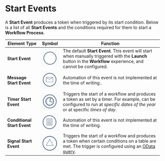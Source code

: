 # Start Events

A **Start Event** produces a token when triggered by its start condition. Below is a list of all **Start Events** and the conditions required for them to start a **Workflow Process**.

| Element Type | Symbol | Function |
| --- | --- | --- |
| **Start Event** |![The "Start Event" icon. This icon resembles an empty, white circle.](<Start Event Base.png>)| The default **Start Event**. This event will start when manually triggered with the **Launch** button in the **Workflow** experience, and cannot be configured. |
| **Message Start Event** |![The "Message Start Event" icon. This icon resembles circle with an envelope inside.](<Start Event Message.png>) | Automation of this event is not implemented at the time of writing.. |
| **Timer Start Event** |![The "Timer Start Event" icon. This icon resembles circle with an analogue clock inside.](<Start Event Timer.png>) | Triggers the start of a workflow and produces a token as set by a timer. For example, can be configured to run at *specific dates of the year* or at specific *times of day*. |
| **Conditional Start Event** |![The "Conditional Start Event" icon. This icon resembles circle with an page of written instructions inside.](<Start Event Conditional.png>) | Automation of this event is not implemented at the time of writing. |
| **Signal Start Event** |![The "Signal Start Event" icon. This icon resembles circle with a triangle inside.](<Start Event Signal.png>) | Triggers the start of a workflow and produces a token when certain conditions on a table are met. The trigger is configured using an [OData query](</docs/Rapid/3-User Manual/2-Explorer/4-Views/3-Views-Creating/3-Views-Creating.md#extra-filters>). |